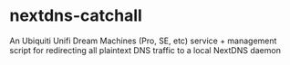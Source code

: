 # nextdns-catchall
An Ubiquiti Unifi Dream Machines (Pro, SE, etc) service + management script for redirecting all plaintext DNS traffic to a local NextDNS daemon
